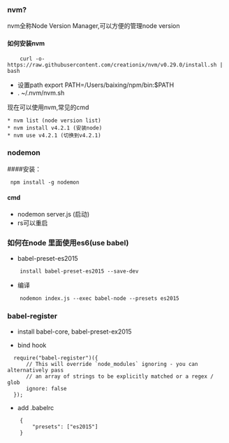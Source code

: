 ### nvm?
nvm全称Node Version Manager,可以方便的管理node version


#### 如何安装nvm
```
    curl -o- https://raw.githubusercontent.com/creationix/nvm/v0.29.0/install.sh | bash
```

* 设置path  export PATH=/Users/baixing/npm/bin:$PATH
* . ~/.nvm/nvm.sh

现在可以使用nvm,常见的cmd

    * nvm list (node version list)
    * nvm install v4.2.1 (安装node)
    * nvm use v4.2.1 (切换到v4.2.1)

### nodemon


####安装：
```
 npm install -g nodemon
```
#### cmd
* nodemon server.js (启动)
* rs可以重启

### 如何在node 里面使用es6(use babel)
* babel-preset-es2015

```
    install babel-preset-es2015 --save-dev
```

* 编译

```
    nodemon index.js --exec babel-node --presets es2015
```

### babel-register
* install babel-core, babel-preset-ex2015

* bind hook

```
  require("babel-register")({
      // This will override `node_modules` ignoring - you can alternatively pass
      // an array of strings to be explicitly matched or a regex / glob
      ignore: false
  });
```
* add .babelrc

```
    {
        "presets": ["es2015"]
    }
```














